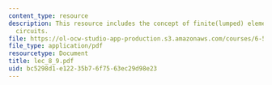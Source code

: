 ```yaml
---
content_type: resource
description: This resource includes the concept of finite(lumped) elements and equivalent
  circuits.
file: https://ol-ocw-studio-app-production.s3.amazonaws.com/courses/6-551j-acoustics-of-speech-and-hearing-fall-2004/bc5298d1e12235b76f7563ec29d98e23_lec_8_9.pdf
file_type: application/pdf
resourcetype: Document
title: lec_8_9.pdf
uid: bc5298d1-e122-35b7-6f75-63ec29d98e23
---
```

